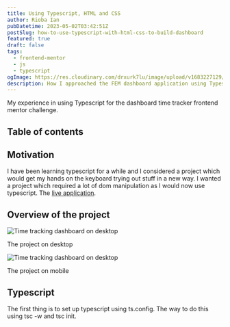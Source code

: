 ```yaml
---
title: Using Typescript, HTML and CSS
author: Rioba Ian
pubDatetime: 2023-05-02T03:42:51Z
postSlug: how-to-use-typescript-with-html-css-to-build-dashboard
featured: true
draft: false
tags:
  - frontend-mentor
  - js
  - typescript
ogImage: https://res.cloudinary.com/drxurk7lu/image/upload/v1683227129/time-tracking-dashboard_at9yhu.png
description: How I approached the FEM dashboard application using Typescript
---
```


My experience in using Typescript for the dashboard time tracker frontend mentor challenge.

## Table of contents

## Motivation

I have been learning typescript for a while and I considered a project which would get my hands on the keyboard trying out stuff in a new way. I wanted a project which required a lot of dom manipulation as I would now use typescript. The [live application](https://rioba-ian.github.io/time-tracking-dashboard-main/).

## Overview of the project

![Time tracking dashboard on desktop](/time-tracking-dashboard.png)

The project on desktop

![Time tracking dashboard on desktop](/time-tracking-dashboard-mobile.png)

The project on mobile

## Typescript

The first thing is to set up typescript using ts.config. The way to do this using tsc -w and tsc init.
